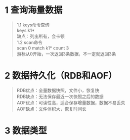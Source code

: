 # 1 查询海量数据
> 1.1 keys命令查询  
>   keys k1*  
>   缺点：列出所有，会卡顿  
> 1.2 scan命令  
>   scan 0 match k1* count 3  
>   游标从0开始，一次返回3条数据，不一定就返回3条  

# 2 数据持久化（RDB和AOF）
> RDB优点：全量数据快照，文件小，恢复快  
> RDB缺点：无法保存最近一次快照之后的数据  
> AOF优点：可读性高，适合保存增量数据，数据不易丢失  
> AOF缺点：文件体积大，恢复时间长
>

# 3 数据类型
